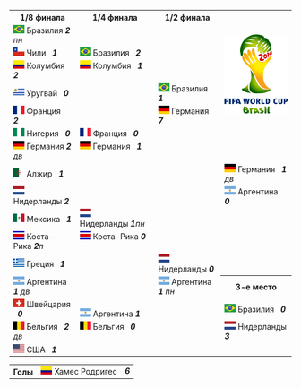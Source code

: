 <!--2021-10-05 00:20:02-->
<table class=p>
<tr>
  <th class=mb>1/8 финала</th>
  <th>1/4 финала</th>
  <th>1/2 финала</th>
  <td rowspan=7 valign=center align=center><img src="2014_FIFA_World_Cup.svg" width="148px"></td>
</tr>
<tr>
  <td class="col mt bb"><img width="20px" src="br.svg"> Бразилия <b> <i>2</i></b><i> пн</i>
  <td>&nbsp;</td>
  <td>&nbsp;</td>
</tr>
<tr>
  <td class="col mb br"><img width="20px" src="cl.svg"> Чили <b> &nbsp; <i>1</i></b>
  <td valign=bottom class="col bb"><img width="20px" src="br.svg"> Бразилия <b> &nbsp; <i>2</i></b>
  <td>&nbsp;</td>
</tr>
<tr>
  <td class="col mt bb br"><img width="20px" src="co.svg"> Колумбия <b> &nbsp; <i>2</i></b>
  <td valign=top class="col br"><img width="20px" src="co.svg"> Колумбия <b> &nbsp; <i>1</i></b>
  <td>&nbsp;</td>
</tr>
<tr>
  <td class="col mb"><img width="20px" src="uy.svg"> Уругвай <b> &nbsp; <i>0</i></b>
  <td class=br>&nbsp;</td>
  <td valign=bottom class="col bb"><img width="20px" src="br.svg"> Бразилия <b> &nbsp; <i>1</i></b>
</tr>
<tr>
  <td class="col mt bb"><img width="20px" src="fr.svg"> Франция <b> &nbsp; <i>2</i></b>
  <td class=br>&nbsp;</td>
  <td valign=top class="col br"><img width="20px" src="de.svg"> Германия <b> &nbsp; <i>7</i></b>
</tr>
<tr>
  <td class="col mb br"><img width="20px" src="ng.svg"> Нигерия <b> &nbsp; <i>0</i></b>
  <td valign=bottom class="col bb br"><img width="20px" src="fr.svg"> Франция <b> &nbsp; <i>0</i></b>
  <td class=br>&nbsp;</td>
</tr>
<tr>
  <td class="col mt bb br"><img width="20px" src="de.svg"> Германия <b> <i>2</i></b><i> дв</i>
  <td valign=top class=col><img width="20px" src="de.svg"> Германия <b> &nbsp; <i>1</i></b>
  <td class=br>&nbsp;</td>
</tr>
<tr>
  <td class="col mb"><img width="20px" src="dz.svg"> Алжир <b> &nbsp; <i>1</i></b>
  <td>&nbsp;</td>
  <td class=br>&nbsp;</td>
  <td valign=bottom class="col bb"><img width="20px" src="de.svg"> Германия <b> &nbsp; <i>1</i></b><i> дв</i>
</tr>
<tr>
  <td class="col mt bb"><img width="20px" src="nl.svg"> Нидерланды <b> <i>2</i></b>
  <td>&nbsp;</td>
  <td class=br>&nbsp;</td>
  <td valign=top class=col><img width="20px" src="ar.svg"> Аргентина <b> &nbsp; <i>0</i></b>
</tr>
<tr>
  <td class="col mb br"><img width="20px" src="mx.svg"> Мексика <b> &nbsp; <i>1</i></b>
  <td valign=bottom class="col bb"><img width="20px" src="nl.svg"> Нидерланды&nbsp;<b><i>1</i></b><i>пн</i>
  <td class=br>&nbsp;</td>
  <td>&nbsp;</td>
</tr>
<tr>
  <td class="col mt bb br"><img width="20px" src="cr.svg"> Коста-Рика <b><i>2</i></b><i>п</i>
  <td valign=top class="col br"><img width="20px" src="cr.svg"> Коста-Рика <b> <i>0</i></b>
  <td class=br>&nbsp;</td>
  <td>&nbsp;</td>
</tr>
<tr>
  <td class="col mb"><img width="20px" src="gr.svg"> Греция <b> &nbsp; <i>1</i></b>
  <td class=br>&nbsp;</td>
  <td valign=bottom class="col bb br"><img width="20px" src="nl.svg"> Нидерланды <b> <i>0</i></b>
  <td>&nbsp;</td>
</tr>
<tr>
  <td class="col mt bb"><img width="20px" src="ar.svg"> Аргентина <b> <i>1</i></b><i> дв</i>
  <td class=br>&nbsp;</td>
  <td valign=top class="col br"><img width="20px" src="ar.svg"> Аргентина <b> <i>1</i></b><i> пн</i>
  <th>3-е место</th>
</tr>
<tr>
  <td class="col mb br"><img width="20px" src="ch.svg"> Швейцария <b> &nbsp; <i>0</i></b>
  <td valign=bottom class="col bb br"><img width="20px" src="ar.svg"> Аргентина <b> <i>1</i></b>
  <td class=br>&nbsp;</td>
  <td class="col mt bb"><img width="20px" src="br.svg"> Бразилия <b> &nbsp; <i>0</i></b>
</tr>
<tr>
  <td class="col mt bb br"><img width="20px" src="be.svg"> Бельгия <b> &nbsp; <i>2</i></b><i> дв</i>
  <td valign=top class=col><img width="20px" src="be.svg"> Бельгия <b> &nbsp; <i>0</i></b>
  <td>&nbsp;</td>
  <td class="col mb"><img width="20px" src="nl.svg"> Нидерланды <b> <i>3</i></b>
</tr>
<tr>
  <td class=col><img width="20px" src="us.svg"> США <b> &nbsp; <i>1</i></b>
  <td>&nbsp;</td>
  <td>&nbsp;</td>
  <td>&nbsp;</td>
</tr>
</table>
<p>
<table class=p>
<tr>
  <th class=col> Голы </th>
  <td class=col><img width="20px" src="co.svg"> Хамес Родригес </td>
  <td valign=top><b><i>6</i></b></td>
</tr>
</table>
